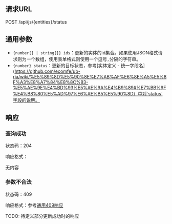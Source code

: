 ## 请求URL

POST /api/js/{entities}/status

## 通用参数

- `{number[] | string[]} ids`：更新的实体的id集合。如果使用JSON格式请求则为一个数组，使用表单格式则使用一个逗号`,`分隔的字符串。
- `{number} status`：更新的目标状态，参考[实体定义 - 统一字段名](https://github.com/ecomfe/ub-ria/wiki/%E5%89%8D%E5%90%8E%E7%AB%AF%E6%8E%A5%E5%8F%A3%E8%A7%84%E8%8C%83-%E5%AE%9E%E4%BD%93%E5%AE%9A%E4%B9%89#%E7%BB%9F%E4%B8%80%E5%AD%97%E6%AE%B5%E5%90%8D）中对`status`字段的说明。

## 响应

### 查询成功

状态码：204

响应格式：

无内容

### 参数不合法

状态码：409

响应格式：参考[通用409响应](https://github.com/ecomfe/ub-ria/wiki/%E5%89%8D%E5%90%8E%E7%AB%AF%E6%8E%A5%E5%8F%A3%E8%A7%84%E8%8C%83-%E9%80%9A%E7%94%A8%E5%93%8D%E5%BA%94%E6%A0%BC%E5%BC%8F#%E5%8F%82%E6%95%B0%E6%97%A0%E6%95%88)

TODO: 待定义部分更新成功时的响应